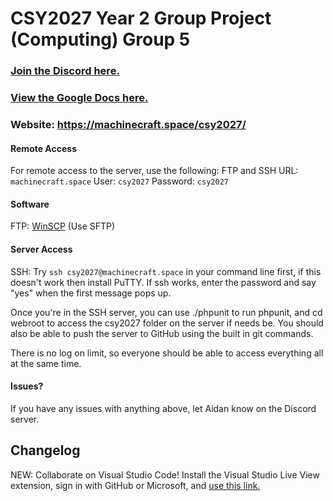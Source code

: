 # CSY2027 Year 2 Group Project (Computing) Group 5

### [Join the Discord here.](https://discord.gg/UDRjzbZ)

### [View the Google Docs here.](https://drive.google.com/drive/folders/1uIkpx8nissu3D8i9udBwD117N0xaaeN8?usp=sharing)

### Website: https://machinecraft.space/csy2027/

#### Remote Access
For remote access to the server, use the following:
FTP and SSH URL: `machinecraft.space` User: `csy2027` Password: `csy2027`

#### Software
FTP: [WinSCP](https://winscp.net/eng/index.php) (Use SFTP)

#### Server Access
SSH: Try `ssh csy2027@machinecraft.space` in your command line first, if this doesn't work then install PuTTY. If ssh works, enter the password and say "yes" when the first message pops up.

Once you're in the SSH server, you can use ./phpunit to run phpunit, and cd webroot to access the csy2027 folder on the server if needs be. You should also be able to push the server to GitHub using the built in git commands.

There is no log on limit, so everyone should be able to access everything all at the same time.

#### Issues?
If you have any issues with anything above, let Aidan know on the Discord server.

## Changelog

NEW: Collaborate on Visual Studio Code! Install the Visual Studio Live View extension, sign in with GitHub or Microsoft, and [use this link.](https://prod.liveshare.vsengsaas.visualstudio.com/join?E865FBCB91420FF00967E5B2A48EECE3C5DE)
